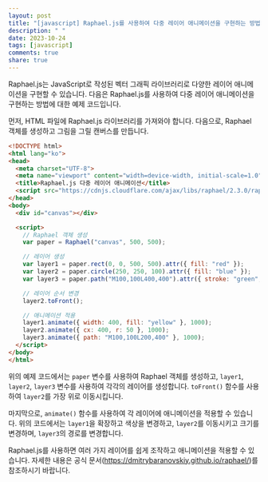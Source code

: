 ```yaml
---
layout: post
title: "[javascript] Raphael.js를 사용하여 다중 레이어 애니메이션을 구현하는 방법은 무엇인가?"
description: " "
date: 2023-10-24
tags: [javascript]
comments: true
share: true
---
```

Raphael.js는 JavaScript로 작성된 벡터 그래픽 라이브러리로 다양한 레이어 애니메이션을 구현할 수 있습니다. 다음은 Raphael.js를 사용하여 다중 레이어 애니메이션을 구현하는 방법에 대한 예제 코드입니다.

먼저, HTML 파일에 Raphael.js 라이브러리를 가져와야 합니다. 다음으로, Raphael 객체를 생성하고 그림을 그릴 캔버스를 만듭니다.

```html
<!DOCTYPE html>
<html lang="ko">
<head>
  <meta charset="UTF-8">
  <meta name="viewport" content="width=device-width, initial-scale=1.0">
  <title>Raphael.js 다중 레이어 애니메이션</title>
  <script src="https://cdnjs.cloudflare.com/ajax/libs/raphael/2.3.0/raphael.min.js"></script>
</head>
<body>
  <div id="canvas"></div>

  <script>
    // Raphael 객체 생성
    var paper = Raphael("canvas", 500, 500);

    // 레이어 생성
    var layer1 = paper.rect(0, 0, 500, 500).attr({ fill: "red" });
    var layer2 = paper.circle(250, 250, 100).attr({ fill: "blue" });
    var layer3 = paper.path("M100,100L400,400").attr({ stroke: "green", "stroke-width": 10 });

    // 레이어 순서 변경
    layer2.toFront();

    // 애니메이션 적용
    layer1.animate({ width: 400, fill: "yellow" }, 1000);
    layer2.animate({ cx: 400, r: 50 }, 1000);
    layer3.animate({ path: "M100,100L200,400" }, 1000);
  </script>
</body>
</html>
```

위의 예제 코드에서는 `paper` 변수를 사용하여 Raphael 객체를 생성하고, `layer1`, `layer2`, `layer3` 변수를 사용하여 각각의 레이어를 생성합니다. `toFront()` 함수를 사용하여 `layer2`를 가장 위로 이동시킵니다.

마지막으로, `animate()` 함수를 사용하여 각 레이어에 애니메이션을 적용할 수 있습니다. 위의 코드에서는 `layer1`을 확장하고 색상을 변경하고, `layer2`를 이동시키고 크기를 변경하며, `layer3`의 경로를 변경합니다.

Raphael.js를 사용하면 여러 가지 레이어를 쉽게 조작하고 애니메이션을 적용할 수 있습니다. 자세한 내용은 공식 문서(https://dmitrybaranovskiy.github.io/raphael/)를 참조하시기 바랍니다.